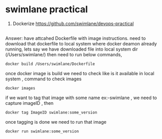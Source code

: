 # swimlane practical 
1. Dockerize https://github.com/swimlane/devops-practical
##
Answer: 
have attcahed Dockerfile with image instructions.
need to download that dockerfile to local system where docker deamon already running,
lets say we have downloaded file into local system dir (/Users/swimlane/)
then need to run below commands, 
```
docker build /Users/swimlane/Dockerfile  
```
once docker image is build we need to check like is it available in local system , 
command to check images 
```
docker images
```
if we want to tag that image with some name ex:-swimlane , we need to capture imageID , then 
```
docker tag ImageID swimlane:some_version
```
once tagging is done we need to run that image
```
docker run swimlane:some_version

